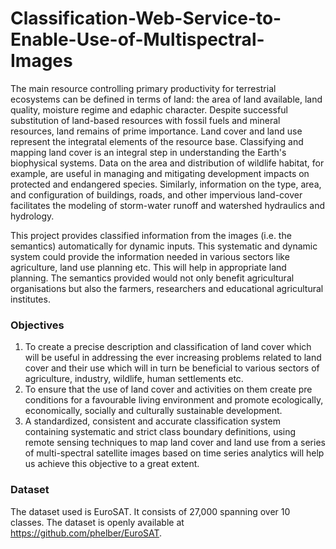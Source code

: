 # Classification-Web-Service-to-Enable-Use-of-Multispectral-Images

The main resource controlling primary productivity for terrestrial ecosystems can be defined in terms of land: the area of land available, land quality, moisture regime and edaphic character. Despite successful substitution of land-based resources with fossil fuels and mineral resources, land remains of prime importance. Land cover and land use represent the integratal elements of the resource base. Classifying and mapping land cover is an integral step in understanding the Earth's biophysical systems. Data on the area and distribution of wildlife habitat, for example, are useful in managing and mitigating development impacts on protected and endangered species. Similarly, information on the type, area, and configuration of buildings, roads, and other impervious land-cover facilitates the modeling of storm-water runoff and watershed hydraulics and hydrology.

This project provides classified information from the images (i.e. the semantics) automatically for dynamic inputs. This systematic and dynamic system could provide the information needed in various sectors like agriculture, land use planning etc. This will help in appropriate land planning. The semantics provided would not only benefit agricultural organisations but also the farmers, researchers and educational agricultural institutes. 

### Objectives
1. To create a precise description and classification of land cover which will be useful in addressing the ever increasing problems related to land cover and their use which will in turn be beneficial to various sectors of agriculture, industry, wildlife, human settlements etc. 
2. To ensure that the use of land cover and activities on them create pre conditions for a favourable living environment and promote ecologically, economically, socially and culturally sustainable development.
3. A standardized, consistent and accurate classification system containing systematic and strict class boundary definitions, using remote sensing techniques to map land cover and land use from a series of multi-spectral satellite images based on time series analytics will help us achieve this objective to a great extent.

### Dataset
The dataset used is EuroSAT. It consists of 27,000 spanning over 10 classes. The dataset is openly available at <a>https://github.com/phelber/EuroSAT</a>.


